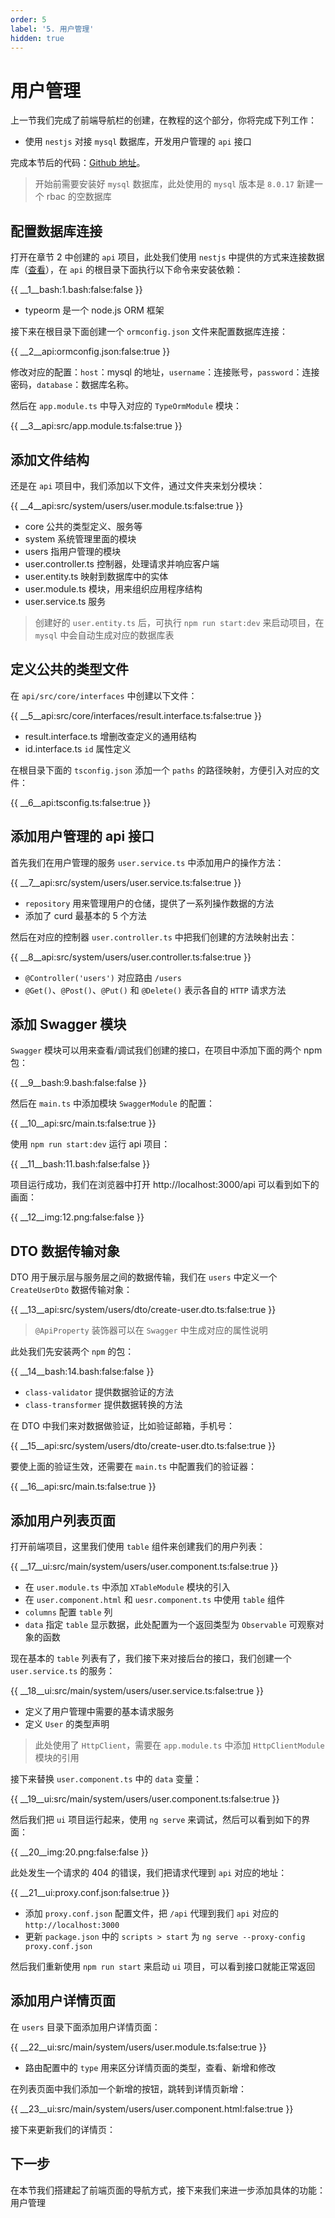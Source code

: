 ```yaml
---
order: 5
label: '5. 用户管理'
hidden: true
---
```


# 用户管理

上一节我们完成了前端导航栏的创建，在教程的这个部分，你将完成下列工作：

- 使用 `nestjs` 对接 `mysql` 数据库，开发用户管理的 `api` 接口

完成本节后的代码：<a href="https://github.com/NG-NEST/ng-nest-examples/tree/master/RBAC/5-user-manage" target="_blank">Github 地址</a>。

> 开始前需要安装好 `mysql` 数据库，此处使用的 `mysql` 版本是 `8.0.17`
> 新建一个 rbac 的空数据库

## 配置数据库连接

打开在章节 2 中创建的 `api` 项目，此处我们使用 `nestjs` 中提供的方式来连接数据库（<a href="https://docs.nestjs.com/techniques/database" target="_blank">查看</a>），在 `api` 的根目录下面执行以下命令来安装依赖：

{{ __1\__bash:1.bash:false:false }}

- typeorm 是一个 node.js ORM 框架

接下来在根目录下面创建一个 `ormconfig.json` 文件来配置数据库连接：

{{ __2\__api:ormconfig.json:false:true }}

修改对应的配置：`host`：mysql 的地址，`username`：连接账号，`password`：连接密码，`database`：数据库名称。

然后在 `app.module.ts` 中导入对应的 `TypeOrmModule` 模块：

{{ __3\__api:src/app.module.ts:false:true }}

## 添加文件结构

还是在 `api` 项目中，我们添加以下文件，通过文件夹来划分模块：

{{ __4\__api:src/system/users/user.module.ts:false:true }}

- core 公共的类型定义、服务等
- system 系统管理里面的模块
- users 指用户管理的模块
- user.controller.ts 控制器，处理请求并响应客户端
- user.entity.ts 映射到数据库中的实体
- user.module.ts 模块，用来组织应用程序结构
- user.service.ts 服务

> 创建好的 `user.entity.ts` 后，可执行 `npm run start:dev` 来启动项目，在 `mysql` 中会自动生成对应的数据库表

## 定义公共的类型文件

在 `api/src/core/interfaces` 中创建以下文件：

{{ __5\__api:src/core/interfaces/result.interface.ts:false:true }}

- result.interface.ts 增删改查定义的通用结构
- id.interface.ts `id` 属性定义

在根目录下面的 `tsconfig.json` 添加一个 `paths` 的路径映射，方便引入对应的文件：

{{ __6\__api:tsconfig.ts:false:true }}

## 添加用户管理的 api 接口

首先我们在用户管理的服务 `user.service.ts` 中添加用户的操作方法：

{{ __7\__api:src/system/users/user.service.ts:false:true }}

- `repository` 用来管理用户的仓储，提供了一系列操作数据的方法
- 添加了 curd 最基本的 5 个方法

然后在对应的控制器 `user.controller.ts` 中把我们创建的方法映射出去：

{{ __8\__api:src/system/users/user.controller.ts:false:true }}

- `@Controller('users')` 对应路由 `/users`
- `@Get()`、`@Post()`、`@Put()` 和 `@Delete()` 表示各自的 `HTTP` 请求方法

## 添加 Swagger 模块

`Swagger` 模块可以用来查看/调试我们创建的接口，在项目中添加下面的两个 npm 包：

{{ __9\__bash:9.bash:false:false }}

然后在 `main.ts` 中添加模块 `SwaggerModule` 的配置：

{{ __10\__api:src/main.ts:false:true }}

使用 `npm run start:dev` 运行 api 项目：

{{ __11\__bash:11.bash:false:false }}

项目运行成功，我们在浏览器中打开 http://localhost:3000/api 可以看到如下的画面：

{{ __12\__img:12.png:false:false }}

## DTO 数据传输对象

DTO 用于展示层与服务层之间的数据传输，我们在 `users` 中定义一个 `CreateUserDto` 数据传输对象：

{{ __13\__api:src/system/users/dto/create-user.dto.ts:false:true }}

> `@ApiProperty` 装饰器可以在 `Swagger` 中生成对应的属性说明

此处我们先安装两个 `npm` 的包：

{{ __14\__bash:14.bash:false:false }}

- `class-validator` 提供数据验证的方法
- `class-transformer` 提供数据转换的方法

在 DTO 中我们来对数据做验证，比如验证邮箱，手机号：

{{ __15\__api:src/system/users/dto/create-user.dto.ts:false:true }}

要使上面的验证生效，还需要在 `main.ts` 中配置我们的验证器：

{{ __16\__api:src/main.ts:false:true }}

## 添加用户列表页面

打开前端项目，这里我们使用 `table` 组件来创建我们的用户列表：

{{ __17\__ui:src/main/system/users/user.component.ts:false:true }}

- 在 `user.module.ts` 中添加 `XTableModule` 模块的引入
- 在 `user.component.html` 和 `uesr.component.ts` 中使用 `table` 组件
- `columns` 配置 `table` 列
- `data` 指定 `table` 显示数据，此处配置为一个返回类型为 `Observable` 可观察对象的函数

现在基本的 `table` 列表有了，我们接下来对接后台的接口，我们创建一个 `user.service.ts` 的服务：

{{ __18\__ui:src/main/system/users/user.service.ts:false:true }}

- 定义了用户管理中需要的基本请求服务
- 定义 `User` 的类型声明

> 此处使用了 `HttpClient`，需要在 `app.module.ts` 中添加 `HttpClientModule` 模块的引用

接下来替换 `user.component.ts` 中的 `data` 变量：

{{ __19\__ui:src/main/system/users/user.component.ts:false:true }}

然后我们把 `ui` 项目运行起来，使用 `ng serve` 来调试，然后可以看到如下的界面：

{{ __20\__img:20.png:false:false }}

此处发生一个请求的 404 的错误，我们把请求代理到 `api` 对应的地址：

{{ __21\__ui:proxy.conf.json:false:true }}

- 添加 `proxy.conf.json` 配置文件，把 `/api` 代理到我们 `api` 对应的 `http://localhost:3000`
- 更新 `package.json` 中的 `scripts > start` 为 `ng serve --proxy-config proxy.conf.json`

然后我们重新使用 `npm run start` 来启动 `ui` 项目，可以看到接口就能正常返回

## 添加用户详情页面

在 `users` 目录下面添加用户详情页面：

{{ __22\__ui:src/main/system/users/user.module.ts:false:true }}

- 路由配置中的 `type` 用来区分详情页面的类型，查看、新增和修改

在列表页面中我们添加一个新增的按钮，跳转到详情页新增：

{{ __23\__ui:src/main/system/users/user.component.html:false:true }}

接下来更新我们的详情页：



## 下一步

在本节我们搭建起了前端页面的导航方式，接下来我们来进一步添加具体的功能：用户管理
